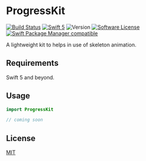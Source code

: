 # ProgressKit

[![Build Status](https://travis-ci.org/wellmart/progresskit.svg?branch=master)](https://travis-ci.org/wellmart/progresskit)
[![Swift 5](https://img.shields.io/badge/swift-5-blue.svg)](https://developer.apple.com/swift/)
![Version](https://img.shields.io/badge/version-0.1.0-blue)
[![Software License](https://img.shields.io/badge/license-MIT-blue.svg?style=flat)](LICENSE)
[![Swift Package Manager compatible](https://img.shields.io/badge/swift%20package%20manager-compatible-blue.svg)](https://github.com/apple/swift-package-manager)

A lightweight kit to helps in use of skeleton animation.

## Requirements

Swift 5 and beyond.

## Usage

```swift
import ProgressKit

// coming soon
```

## License

[MIT](https://choosealicense.com/licenses/mit/)
